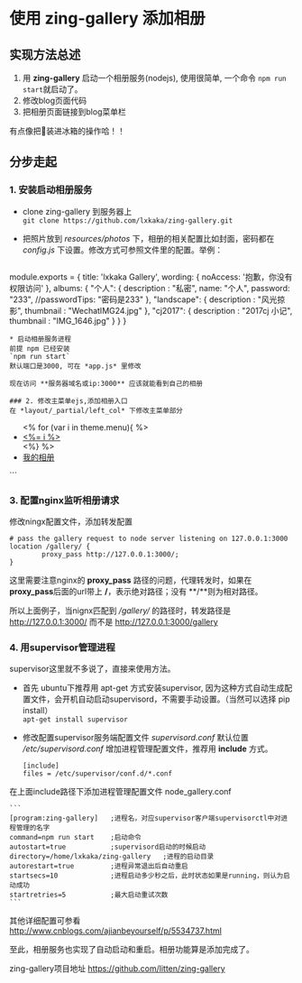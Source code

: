 # 使用 zing-gallery 添加相册


## 实现方法总述
1. 用 **zing-gallery** 启动一个相册服务(nodejs), 使用很简单, 一个命令 `npm run start`就启动了。
2. 修改blog页面代码
3. 把相册页面链接到blog菜单栏  

有点像把🐘装进冰箱的操作哈！！

## 分步走起
### 1. 安装启动相册服务
* clone zing-gallery 到服务器上  
`git clone https://github.com/lxkaka/zing-gallery.git`

* 把照片放到 *resources/photos* 下，相册的相关配置比如封面，密码都在 *config.js* 下设置。修改方式可参照文件里的配置。举例：

	```
module.exports = {
        title: 'lxkaka Gallery',
        wording: {
                noAccess: '抱歉，你没有权限访问'
        },
        albums: {
                "个人": {
                  description : "私密",
                  name: "个人",
                  password: "233",
                 //passwordTips: "密码是233"
                },
                "landscape": {
                  description : "风光掠影",
                  thumbnail : "WechatIMG24.jpg"
                },
                "cj2017": {
                  description : "2017cj 小记",
                  thumbnail : "IMG_1646.jpg"
                }
        }
} 
```
* 启动相册服务进程  
前提 npm 已经安装  
`npm run start`  
默认端口是3000, 可在 *app.js* 里修改

现在访问 **服务器域名或ip:3000** 应该就能看到自己的相册

### 2. 修改主菜单ejs,添加相册入口
在 *layout/_partial/left_col* 下修改主菜单部分

```
<nav class="header-menu">
    <ul>
    <% for (var i in theme.menu){ %>
             <li><a href="<%- url_for(theme.menu[i]) %>"><%= i %></a></li>
     <%} %>
     <li><a href="http://lxkaka.wang/gallery/">我的相册</a></li>
    </ul>
</nav>
```

### 3. 配置nginx监听相册请求
修改ningx配置文件，添加转发配置

```
# pass the gallery request to node server listening on 127.0.0.1:3000
location /gallery/ {
        proxy_pass http://127.0.0.1:3000/;
}
```
这里需要注意nginx的 **proxy_pass** 路径的问题，代理转发时，如果在 **proxy_pass**后面的url带上 **/**，表示绝对路径；没有 **/**则为相对路径。

所以上面例子，当nignx匹配到 */gallery/* 的路径时，转发路径是 http://127.0.0.1:3000/ 而不是 http://127.0.0.1:3000/gallery

### 4. 用supervisor管理进程
supervisor这里就不多说了，直接来使用方法。 
   
* 首先 ubuntu下推荐用 apt-get 方式安装supervisor, 因为这种方式自动生成配置文件，会开机自动启动supervisord，不需要手动设置。（当然可以选择 pip install）  
`apt-get install supervisor` 
 
* 修改配置supervisor服务端配置文件 *supervisord.conf* 默认位置 */etc/supervisord.conf*
增加进程管理配置文件，推荐用 **include** 方式。

	```
	[include]
	files = /etc/supervisor/conf.d/*.conf
	```
在上面include路径下添加进程管理配置文件 node_gallery.conf

	```
	[program:zing-gallery]   ;进程名，对应supervisor客户端supervisorctl中对进程管理的名字
	command=npm run start    ;启动命令
	autostart=true           ;supervisord启动的时候启动
	directory=/home/lxkaka/zing-gallery   ;进程的启动目录
	autorestart=true         ;进程异常退出后自动重启 
	startsecs=10             ;进程启动多少秒之后，此时状态如果是running，则认为启动成功
	startretries=5           ;最大启动重试次数
	```
其他详细配置可参看 http://www.cnblogs.com/ajianbeyourself/p/5534737.html

至此，相册服务也实现了自动启动和重启。相册功能算是添加完成了。

zing-gallery项目地址 https://github.com/litten/zing-gallery 

